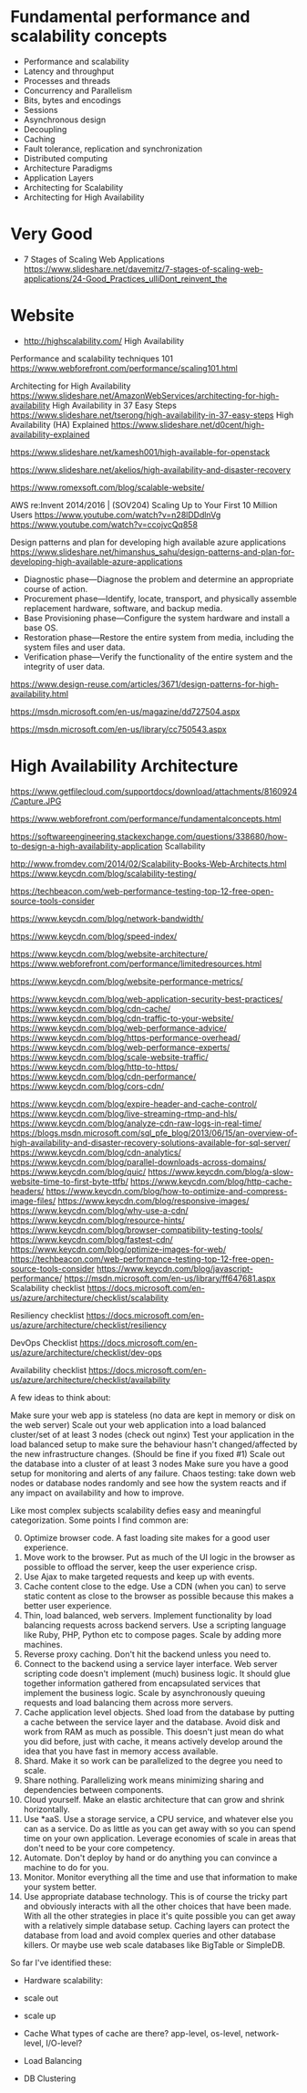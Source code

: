 # Fundamental performance and scalability concepts
* Performance and scalability
* Latency and throughput
* Processes and threads
* Concurrency and Parallelism
* Bits, bytes and encodings
* Sessions
* Asynchronous design
* Decoupling
* Caching
* Fault tolerance, replication and synchronization
* Distributed computing
* Architecture Paradigms
* Application Layers
* Architecting for Scalability
* Architecting for High Availability

# Very Good

* 7 Stages of Scaling Web Applications
https://www.slideshare.net/davemitz/7-stages-of-scaling-web-applications/24-Good_Practices_ulliDont_reinvent_the

# Website
* http://highscalability.com/
High Availability 

Performance and scalability techniques 101
https://www.webforefront.com/performance/scaling101.html

Architecting for High Availability
https://www.slideshare.net/AmazonWebServices/architecting-for-high-availability
High Availability in 37 Easy Steps
https://www.slideshare.net/tserong/high-availability-in-37-easy-steps
High Availability (HA) Explained
https://www.slideshare.net/d0cent/high-availability-explained

https://www.slideshare.net/kamesh001/high-available-for-openstack

https://www.slideshare.net/akelios/high-availability-and-disaster-recovery

https://www.romexsoft.com/blog/scalable-website/

AWS re:Invent 2014/2016 | (SOV204) Scaling Up to Your First 10 Million Users
https://www.youtube.com/watch?v=n28lDDdlnVg
https://www.youtube.com/watch?v=ccojvcQq858

Design patterns and plan for developing high available azure applications
https://www.slideshare.net/himanshus_sahu/design-patterns-and-plan-for-developing-high-available-azure-applications

* Diagnostic phase—Diagnose the problem and determine an appropriate course of action.
* Procurement phase—Identify, locate, transport, and physically assemble replacement hardware, software, and backup media.
* Base Provisioning phase—Configure the system hardware and install a base OS.
* Restoration phase—Restore the entire system from media, including the system files and user data.
* Verification phase—Verify the functionality of the entire system and the integrity of user data.

https://www.design-reuse.com/articles/3671/design-patterns-for-high-availability.html


https://msdn.microsoft.com/en-us/magazine/dd727504.aspx

https://msdn.microsoft.com/en-us/library/cc750543.aspx


# High Availability Architecture
https://www.getfilecloud.com/supportdocs/download/attachments/8160924/Capture.JPG

https://www.webforefront.com/performance/fundamentalconcepts.html

https://softwareengineering.stackexchange.com/questions/338680/how-to-design-a-high-availability-application
Scallability

http://www.fromdev.com/2014/02/Scalability-Books-Web-Architects.html
https://www.keycdn.com/blog/scalability-testing/


https://techbeacon.com/web-performance-testing-top-12-free-open-source-tools-consider

https://www.keycdn.com/blog/network-bandwidth/

https://www.keycdn.com/blog/speed-index/

https://www.keycdn.com/blog/website-architecture/
https://www.webforefront.com/performance/limitedresources.html

https://www.keycdn.com/blog/website-performance-metrics/


https://www.keycdn.com/blog/web-application-security-best-practices/
https://www.keycdn.com/blog/cdn-cache/
https://www.keycdn.com/blog/cdn-traffic-to-your-website/
https://www.keycdn.com/blog/web-performance-advice/
https://www.keycdn.com/blog/https-performance-overhead/
https://www.keycdn.com/blog/web-performance-experts/
https://www.keycdn.com/blog/scale-website-traffic/
https://www.keycdn.com/blog/http-to-https/
https://www.keycdn.com/blog/cdn-performance/
https://www.keycdn.com/blog/cors-cdn/

https://www.keycdn.com/blog/expire-header-and-cache-control/
https://www.keycdn.com/blog/live-streaming-rtmp-and-hls/
https://www.keycdn.com/blog/analyze-cdn-raw-logs-in-real-time/
https://blogs.msdn.microsoft.com/sql_pfe_blog/2013/06/15/an-overview-of-high-availability-and-disaster-recovery-solutions-available-for-sql-server/
https://www.keycdn.com/blog/cdn-analytics/
https://www.keycdn.com/blog/parallel-downloads-across-domains/
https://www.keycdn.com/blog/quic/
https://www.keycdn.com/blog/a-slow-website-time-to-first-byte-ttfb/
https://www.keycdn.com/blog/http-cache-headers/
https://www.keycdn.com/blog/how-to-optimize-and-compress-image-files/
https://www.keycdn.com/blog/responsive-images/
https://www.keycdn.com/blog/why-use-a-cdn/
https://www.keycdn.com/blog/resource-hints/
https://www.keycdn.com/blog/browser-compatibility-testing-tools/
https://www.keycdn.com/blog/fastest-cdn/
https://www.keycdn.com/blog/optimize-images-for-web/
https://techbeacon.com/web-performance-testing-top-12-free-open-source-tools-consider
https://www.keycdn.com/blog/javascript-performance/
https://msdn.microsoft.com/en-us/library/ff647681.aspx
Scalability checklist
https://docs.microsoft.com/en-us/azure/architecture/checklist/scalability

Resiliency checklist
https://docs.microsoft.com/en-us/azure/architecture/checklist/resiliency


DevOps Checklist
https://docs.microsoft.com/en-us/azure/architecture/checklist/dev-ops


Availability checklist
https://docs.microsoft.com/en-us/azure/architecture/checklist/availability






A few ideas to think about:

Make sure your web app is stateless (no data are kept in memory or disk on the web server)
Scale out your web application into a load balanced cluster/set of at least 3 nodes (check out nginx)
Test your application in the load balanced setup to make sure the behaviour hasn't changed/affected by the new infrastructure changes. (Should be fine if you fixed #1)
Scale out the database into a cluster of at least 3 nodes
Make sure you have a good setup for monitoring and alerts of any failure.
Chaos testing: take down web nodes or database nodes randomly and see how the system reacts and if any impact on availability and how to improve.



Like most complex subjects scalability defies easy and meaningful categorization. Some points I find common are:

0. Optimize browser code. A fast loading site makes for a good user experience.
1. Move work to the browser. Put as much of the UI logic in the browser as possible to offload the server, keep the user experience crisp. 
2. Use Ajax to make targeted requests and keep up with events.
3. Cache content close to the edge. Use a CDN (when you can) to serve static content as close to the browser as possible because this makes a better user experience.
4. Thin, load balanced, web servers. Implement functionality by load balancing requests across backend servers. Use a scripting language like Ruby, PHP, Python etc to compose pages. Scale by adding more machines.
5. Reverse proxy caching. Don't hit the backend unless you need to.
6. Connect to the backend using a service layer interface. Web server scripting code doesn't implement (much) business logic. It should glue together information gathered from encapsulated services that implement the business logic. Scale by asynchronously queuing requests and load balancing them across more servers.
7. Cache application level objects. Shed load from the database by putting a cache between the service layer and the database. Avoid disk and work from RAM as much as possible. This doesn't just mean do what you did before, just with cache, it means actively develop around the idea that you have fast in memory access available.
8. Shard. Make it so work can be parallelized to the degree you need to scale.
9. Share nothing. Parallelizing work means minimizing sharing and dependencies between components.
10. Cloud yourself. Make an elastic architecture that can grow and shrink horizontally.
11. Use *aaS. Use a storage service, a CPU service, and whatever else you can as a service. Do as little as you can get away with so you can spend time on your own application. Leverage economies of scale in areas that don't need to be your core competency.
12. Automate. Don't deploy by hand or do anything you can convince a machine to do for you.
13. Monitor. Monitor everything all the time and use that information to make your system better.
14. Use appropriate database technology. This is of course the tricky part and obviously interacts with all the other choices that have been made. With all the other strategies in place it's quite possible you can get away with a relatively simple database setup. Caching layers can protect the database from load and avoid complex queries and other database killers. Or maybe use web scale databases like BigTable or SimpleDB.

So far I've identified these:

- Hardware scalability:
- scale out
- scale up

- Cache
What types of cache are there? app-level, os-level, network-level, I/O-level?
- Load Balancing
- DB Clustering


